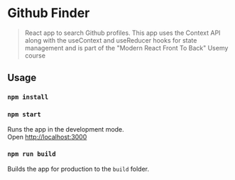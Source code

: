 # Github Finder

> React app to search Github profiles. This app uses the Context API along with the useContext and useReducer hooks for state management and is part of the "Modern React Front To Back" Usemy course

## Usage

### `npm install`

### `npm start`

Runs the app in the development mode.<br>
Open [http://localhost:3000](http://localhost:3000)

### `npm run build`

Builds the app for production to the `build` folder.<br>
